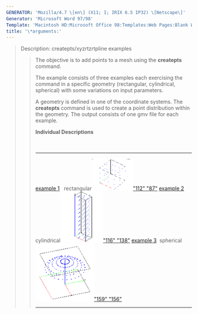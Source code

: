 ```yaml
---
GENERATOR: 'Mozilla/4.7 \[en\] (X11; I; IRIX 6.5 IP32) \[Netscape\]'
Generator: 'Microsoft Word 97/98'
Template: 'Macintosh HD:Microsoft Office 98:Templates:Web Pages:Blank Web Page'
title: '\*arguments:'
---
```


> Description: createpts/xyzrtzrtpline examples
>
> > The objective is to add points to a mesh using the **createpts**
> > command.
> >
> > The example consists of three examples each exercising the command
> > in a specific geometry (rectangular, cylindrical, spherical) with
> > some variations on input parameters.
> >
> > A geometry is defined in one of the coordinate systems. The
> > **createpts** command is used to create a point distribution within
> > the geometry. The output consists of one gmv file for each example.
> >
> > **Individual Descriptions**\
> >  \
> >  
> >
> >   ------------------------------------------------------------------------------------------------------------------- -------------------------------------------------------------------------------------------------------------------- ------------------------------------------------------------------------
> >   [example 1](description1.md)   rectangular[![](image/image1tn.gif)"112" "87"](description1.md)   [example 2](description2.md)   cylindrical[![](image/image2tn.gif)"116" "138"](description2.md)   [example 3](description3.md)  spherical\
> >                                                                                                                                                                                                                                            [![](image/image3tn.gif)"159" "156"](description3.md)
> >   ------------------------------------------------------------------------------------------------------------------- -------------------------------------------------------------------------------------------------------------------- ------------------------------------------------------------------------
> >
